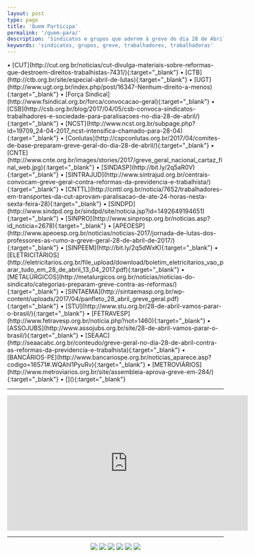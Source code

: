 ```yaml
---
layout: post
type: page
title: 'Quem Participa'
permalink: '/quem-para/'
description: 'Sindicatos e grupos que aderem à greve do dia 28 de Abril de 2017, contra as reformas da previdência e das leis trabalhistas.'
keywords: 'sindicatos, grupos, greve, trabalhadores, trabalhadoras'
---
```

<div markdown="1">
  • [CUT](http://cut.org.br/noticias/cut-divulga-materiais-sobre-reformas-que-destroem-direitos-trabalhistas-7431/){:target="_blank"}
  • [CTB](http://ctb.org.br/site/especial-abril-de-lutas){:target="_blank"}
  • [UGT](http://www.ugt.org.br/index.php/post/16347-Nenhum-direito-a-menos){:target="_blank"}
  • [Força Sindical](http://www.fsindical.org.br/forca/convocacao-geral){:target="_blank"}
  • [CSB](http://csb.org.br/blog/2017/04/05/csb-convoca-sindicatos-trabalhadores-e-sociedade-para-paralisacoes-no-dia-28-de-abril/){:target="_blank"}
  • [NCST](http://www.ncst.org.br/subpage.php?id=19709_24-04-2017_ncst-intensifica-chamado-para-28-04){:target="_blank"}
  • [Conlutas](http://cspconlutas.org.br/2017/04/comites-de-base-preparam-greve-geral-do-dia-28-de-abril/){:target="_blank"}
  • [CNTE](http://www.cnte.org.br/images/stories/2017/greve_geral_nacional_cartaz_final_web.jpg){:target="_blank"}
  • [SINDASP](http://bit.ly/2q5aR0V){:target="_blank"}
  • [SINTRAJUD](http://www.sintrajud.org.br/centrais-convocam-greve-geral-contra-reformas-da-previdencia-e-trabalhista/){:target="_blank"}
  • [CNTTL](http://cnttl.org.br/noticia/7652/trabalhadores-em-transportes-da-cut-aprovam-paralisacao-de-ate-24-horas-nesta-sexta-feira-28){:target="_blank"}
  • [SINDPD](http://www.sindpd.org.br/sindpd/site/noticia.jsp?id=1492649194651){:target="_blank"}
  • [SINPRO](http://www.sinprosp.org.br/noticias.asp?id_noticia=2678){:target="_blank"}
  • [APEOESP](http://www.apeoesp.org.br/noticias/noticias-2017/jornada-de-lutas-dos-professores-as-rumo-a-greve-geral-28-de-abril-de-2017/){:target="_blank"}
  • [SINPEEM](http://bit.ly/2q5dWxK){:target="_blank"}
  • [ELETRICITÁRIOS](http://eletricitarios.org.br/file_upload/download/boletim_eletricitarios_vao_parar_tudo_em_28_de_abril_13_04_2017.pdf){:target="_blank"}
  • [METALÚRGICOS](http://metalurgicos.org.br/noticias/noticias-do-sindicato/categorias-preparam-greve-contra-as-reformas/){:target="_blank"}
  • [SINTAEMA](http://sintaemasp.org.br/wp-content/uploads/2017/04/panfleto_28_abril_greve_geral.pdf){:target="_blank"}
  • [STU](http://www.stu.org.br/28-de-abril-vamos-parar-o-brasil/){:target="_blank"}
  • [FETRAVESP](http://www.fetravesp.org.br/noticia.php?not=1460){:target="_blank"}
  • [ASSOJUBS](http://www.assojubs.org.br/site/28-de-abril-vamos-parar-o-brasil/){:target="_blank"}
  • [SEAAC](http://seaacabc.org.br/conteudo/greve-geral-no-dia-28-de-abril-contra-as-reformas-da-previdencia-e-trabalhista){:target="_blank"}
  • [BANCÁRIOS-PE](http://www.bancariospe.org.br/noticias_aparece.asp?codigo=16571#.WQAhl1PyuRv){:target="_blank"}
  • [METROVIÁRIOS](http://www.metroviarios.org.br/site/assembleia-aprova-greve-em-284/){:target="_blank"}
  • [](){:target="_blank"}
</div>

---
<div class="video-wrapper video-wrapper-16x9">
  <iframe width="560" height="315" src="https://www.youtube.com/embed/ZuBSaXHahxc" frameborder="0" allowfullscreen></iframe>
</div>

---
<div style="margin:0 auto;text-align:center;">
  <img class="small-image" src="http://www.cnte.org.br/images/stories/2017/greve_geral_nacional_cartaz_final_web.jpg">
  <img class="small-image" src="http://cspconlutas.org.br/wp-content/uploads/2017/04/periferia.jpg">
  <img class="small-image" src="http://cut.org.br/system/uploads/ck/images/praguinha.png">
  <img class="small-image" src="http://csb.org.br/wp-content/uploads/2017/04/face_whats_grevegeral_V3.jpg">
  <img class="small-image" src="http://spbancarios.com.br/sites/default/files/styles/destaque_full/public/destaques/site-dia-28.png">
  <img class="small-image" src="http://i.imgur.com/RXzjh46.png">
</div>
